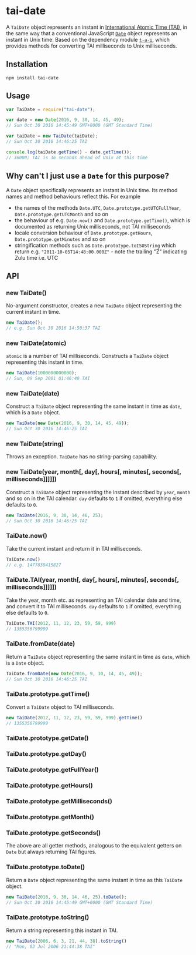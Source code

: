 # tai-date

A `TaiDate` object represents an instant in [International Atomic Time (TAI)](https://en.wikipedia.org/wiki/International_Atomic_Time), in the same way that a conventional JavaScript [`Date`](https://developer.mozilla.org/en/docs/Web/JavaScript/Reference/Global_Objects/Date) object represents an instant in Unix time. Based on the dependency module [`t-a-i`](https://github.com/ferno/t-a-i), which provides methods for converting TAI milliseconds to Unix milliseconds.

## Installation

```
npm install tai-date
```

## Usage

```javascript
var TaiDate = require("tai-date");

var date = new Date(2016, 9, 30, 14, 45, 49);
// Sun Oct 30 2016 14:45:49 GMT+0000 (GMT Standard Time)

var taiDate = new TaiDate(taiDate);
// Sun Oct 30 2016 14:46:25 TAI

console.log(taiDate.getTime() - date.getTime());
// 36000; TAI is 36 seconds ahead of Unix at this time
```

## Why can't I just use a `Date` for this purpose?

A `Date` object specifically represents an instant in Unix time. Its method names and method behaviours reflect this. For example

* the names of the methods `Date.UTC`, `Date.prototype.getUTCFullYear`, `Date.prototype.getUTCMonth` and so on
* the behaviour of e.g. `Date.now()` and `Date.prototype.getTime()`, which is documented as returning Unix milliseconds, not TAI milliseconds
* locale conversion behaviour of `Date.prototype.getHours`, `Date.prototype.getMinutes` and so on
* stringification methods such as `Date.prototype.toISOString` which return e.g. `"2011-10-05T14:48:00.000Z"` - note the trailing "Z" indicating Zulu time i.e. UTC

## API

### new TaiDate()
No-argument constructor, creates a new `TaiDate` object representing the current instant in time.
```javascript
new TaiDate();
// e.g. Sun Oct 30 2016 14:50:37 TAI
```

### new TaiDate(atomic)
`atomic` is a number of TAI milliseconds. Constructs a `TaiDate` object representing this instant in time.
```javascript
new TaiDate(1000000000000);
// Sun, 09 Sep 2001 01:46:40 TAI
```

### new TaiDate(date)
Construct a `TaiDate` object representing the same instant in time as `date`, which is a `Date` object.
```javascript
new TaiDate(new Date(2016, 9, 30, 14, 45, 49));
// Sun Oct 30 2016 14:46:25 TAI
```

### new TaiDate(string)
Throws an exception. `TaiDate` has no string-parsing capability.

### new TaiDate(year, month[, day[, hours[, minutes[, seconds[, milliseconds]]]]])
Construct a `TaiDate` object representing the instant described by `year`, `month` and so on in the TAI calendar. `day` defaults to `1` if omitted, everything else defaults to `0`.
```javascript
new TaiDate(2016, 9, 30, 14, 46, 25);
// Sun Oct 30 2016 14:46:25 TAI
```

### TaiDate.now()
Take the current instant and return it in TAI milliseconds.
```javascript
TaiDate.now()
// e.g. 1477839415827
```

### TaiDate.TAI(year, month[, day[, hours[, minutes[, seconds[, milliseconds]]]]])
Take the year, month etc. as representing an TAI calendar date and time, and convert it to TAI milliseconds. `day` defaults to `1` if omitted, everything else defaults to `0`.
```javascript
TaiDate.TAI(2012, 11, 12, 23, 59, 59, 999)
// 1355356799999
```

### TaiDate.fromDate(date)
Return a `TaiDate` object representing the same instant in time as `date`, which is a `Date` object.
```javascript
TaiDate.fromDate(new Date(2016, 9, 30, 14, 45, 49));
// Sun Oct 30 2016 14:46:25 TAI
```

### TaiDate.prototype.getTime()
Convert a `TaiDate` object to TAI milliseconds.
```javascript
new TaiDate(2012, 11, 12, 23, 59, 59, 999).getTime()
// 1355356799999
```

### TaiDate.prototype.getDate()
### TaiDate.prototype.getDay()
### TaiDate.prototype.getFullYear()
### TaiDate.prototype.getHours()
### TaiDate.prototype.getMilliseconds()
### TaiDate.prototype.getMonth()
### TaiDate.prototype.getSeconds()

The above are all getter methods, analogous to the equivalent getters on `Date` but always returning TAI figures.

### TaiDate.prototype.toDate()
Return a `Date` object representing the same instant in time as this `TaiDate` object.
```javascript
new TaiDate(2016, 9, 30, 14, 46, 25).toDate();
// Sun Oct 30 2016 14:45:49 GMT+0000 (GMT Standard Time)
```

### TaiDate.prototype.toString()
Return a string representing this instant in TAI.
```javascript
new TaiDate(2006, 6, 3, 21, 44, 38).toString()
// "Mon, 03 Jul 2006 21:44:38 TAI"
```
